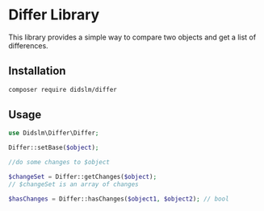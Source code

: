 # Differ Library

This library provides a simple way to compare two objects and get a list of differences.

## Installation

```bash
composer require didslm/differ
```

## Usage

```php
use Didslm\Differ\Differ;

Differ::setBase($object);

//do some changes to $object

$changeSet = Differ::getChanges($object);
// $changeSet is an array of changes

$hasChanges = Differ::hasChanges($object1, $object2); // bool
```



